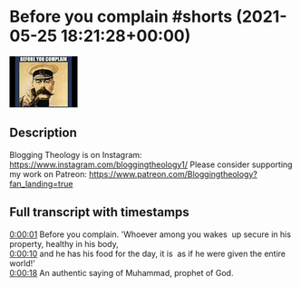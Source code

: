 # Before you complain #shorts (2021-05-25 18:21:28+00:00)

![alt Before you complain #shorts](lxHp0hWjR0g.jpg "Before you complain #shorts")

## Description

Blogging Theology is on Instagram: https://www.instagram.com/bloggingtheology1/
Please consider supporting my work on Patreon: https://www.patreon.com/Bloggingtheology?fan_landing=true



## Full transcript with timestamps

[0:00:01](https://youtu.be/lxHp0hWjR0g?t=1) Before you complain. 'Whoever among you wakes 
up secure in his property, healthy in his body,    
[0:00:10](https://youtu.be/lxHp0hWjR0g?t=10) and he has his food for the day, it is 
as if he were given the entire world!'    
[0:00:18](https://youtu.be/lxHp0hWjR0g?t=18) An authentic saying of Muhammad, prophet of God.  
